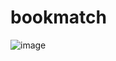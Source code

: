 # bookmatch
![image](https://github.com/liamshatzel/bookmatch/assets/77510623/c06f3c48-4af1-41df-b159-667232aff51b)
